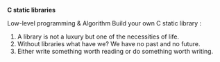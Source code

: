  **C static libraries**

Low-level programming & Algorithm
Build your own C static library :

1. A library is not a luxury but one of the necessities of life.
2. Without libraries what have we? We have no past and no future.
3. Either write something worth reading or do something worth writing.
